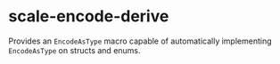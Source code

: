 # scale-encode-derive

Provides an `EncodeAsType` macro capable of automatically implementing `EncodeAsType` on structs and enums.